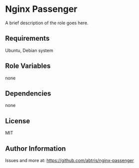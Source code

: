Nginx Passenger
===============

A brief description of the role goes here.

Requirements
------------

Ubuntu, Debian system

Role Variables
--------------

none

Dependencies
------------

none

License
-------

MIT

Author Information
------------------

Issues and more at: https://github.com/abtris/nginx-passenger
